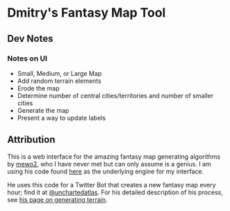 # Dmitry's Fantasy Map Tool

## Dev Notes
### Notes on UI
* Small, Medium, or Large Map
* Add random terrain elements
* Erode the map
* Determine number of central cities/territories and number of smaller cities
* Generate the map
* Present a way to update labels

## Attribution
This is a web interface for the amazing fantasy map generating algorithms by [mewo2][mewo2], who I have never met but can only assume is a genius.  I am using his code found [here][githubTerrain] as the underlying engine for my interface.

He uses this code for a Twitter Bot that creates a new fantasy map every hour; find it at [@unchartedatlas][uncharted]. For his detailed description of his process, see [his page on generating terrain][notes].

[uncharted]: https://twitter.com/unchartedatlas
[notes]: http://mewo2.com/notes/terrain/
[mewo2]: https://github.com/mewo2
[githubTerrain]: https://github.com/mewo2/terrain
